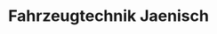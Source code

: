 ---
title: "Fahrzeugtechnik Jaenisch"
url: /dassel/fahrzeugtechnik-jaenisch/
shop: Autowerkstatt
---